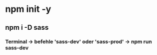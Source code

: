 # npm init -y

## npm i -D sass

### Terminal -> befehle 'sass-dev' oder 'sass-prod' -> npm run sass-dev 

